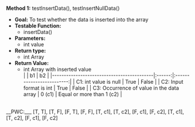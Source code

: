 # 
__Method 1:__ testInsertData(), testInsertNullData()
* __Goal:__ To test whether the data is inserted into the array
* __Testable Function:__
  * insertData()
* __Parameters:__
  * int value
* __Return type:__
  * int Array
* __Return Value:__
  * int Array with inserted value</br>
|                                           |   b1   |             b2            |
|-------------------------------------------|:------:|:-------------------------:|
|           C1: int value is null           |  True  |           False           |
|          C2: Input format is int          |  True  |           False           |
| C3: Occurrence of value in the data array | 0 (c1) | Equal or more than 1 (c2) |
</br>
__PWC:___
[T, T], [T, F], [F, T], [F, F], 
[T, c1], [T, c2], [F, c1], [F, c2], 
[T, c1], [T, c2], [F, c1], [F, c2]
